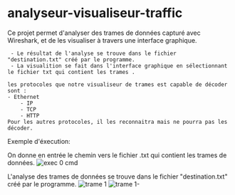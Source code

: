 # analyseur-visualiseur-traffic

Ce projet permet d'analyser des trames de données capturé avec Wireshark, et de les visualiser à
    travers une interface graphique.
    
     - Le résultat de l'analyse se trouve dans le fichier "destination.txt" créé par le programme.
     - La visualition se fait dans l'interface graphique en sélectionnant le fichier txt qui contient les trames .

    les protocoles que notre visualiseur de trames est capable de décoder sont :
    - Ethernet 
		- IP  
		- TCP 
		- HTTP 
	Pour les autres protocoles, il les reconnaitra mais ne pourra pas les décoder.

 Exemple d'éxecution:

 On donne en entrée le chemin vers le fichier .txt qui contient les trames de données.
 ![exec 0 cmd](https://github.com/Rachid-kara-mostefa/analyseur-visualiseur-traffic/assets/153507294/8c266232-d155-42ce-812b-4afd650efcc2)

L'analyse des trames de données se trouve dans le fichier "destination.txt" créé par le programme.
![trame 1](https://github.com/Rachid-kara-mostefa/analyseur-visualiseur-traffic/assets/153507294/ebceee8c-7d07-4777-ad8f-7a9d25f0b430)
![trame 1-](https://github.com/Rachid-kara-mostefa/analyseur-visualiseur-traffic/assets/153507294/94acc24b-e0c3-49ca-a1f1-ecb377a3dba2)
